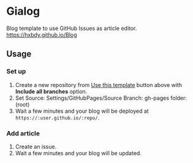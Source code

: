 # Gialog

Blog template to use GitHub Issues as article editor.
https://hxbdy.github.io/Blog

## Usage

### Set up

1. Create a new repository from [Use this template](https://github.com/r7kamura/github-issues-as-blog/generate) button above with **Include all branches** option.
2. Set Source: Settings/GitHubPages/Source Branch: gh-pages folder: (root)
3. Wait a few minutes and your blog will be deployed at `https://:user.github.io/:repo/`.

### Add article

1. Create an issue.
2. Wait a few minutes and your blog will be updated.
